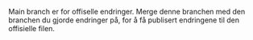 Main branch er for offiselle endringer. Merge denne branchen med den branchen du gjorde endringer på, for å få publisert endringene til den offisielle filen.
